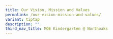 ```yaml
---
title: Our Vision, Mission and Values
permalink: /our-vision-mission-and-values/
variant: tiptap
description: ""
third_nav_title: MOE Kindergarten @ Northoaks
---
```


